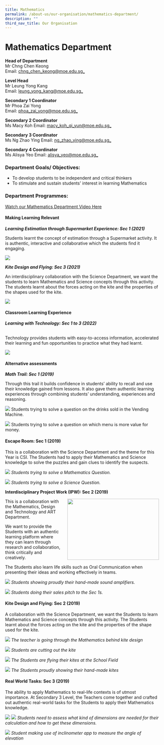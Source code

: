 ```yaml
---
title: Mathematics
permalink: /about-us/our-organisation/mathematics-department/
description: ""
third_nav_title: Our Organisation
---
```

# **Mathematics Department**

**Head of Department**  
Mr Chng Chen Keong    
Email: [chng_chen_keong@moe.edu.sg_](mailto:chng_chen_keong@moe.edu.sg)

**Level Head**     
Mr Leung Yong Kang   
Email: [leung_yong_kang@moe.edu.sg_](mailto:leung_yong_kang@moe.edu.sg)

**Secondary 1 Coordinator**  
Mr Phoa Zai Yong
<br>Email: [phoa_zai_yong@moe.edu.sg_](mailto:phoa_zai_yong@moe.edu.sg)

**Secondary 2 Coordinator**  
Ms Macy Koh
Email: [macy_koh_qi_yun@moe.edu.sg_](mailto:macy_koh_qi_yun@moe.edu.sg)

**Secondary 3 Coordinator**  
Ms Ng Zhao Ying
Email: [ng_zhao_ying@moe.edu.sg_](mailto:ng_zhao_ying@moe.edu.sg)

**Secondary 4 Coordinator**  
Ms Alisya Yeo
Email: [alisya_yeo@moe.edu.sg_](mailto:alisya_yeo@moe.edu.sg)





### Department Goals/ Objectives:  

* To develop students to be independent and critical thinkers    
* To stimulate and sustain students' interest in learning Mathematics

### Department Programmes:

[Watch our Mathematics Department Video Here](https://youtu.be/Yvq3I4hFBDE)


#### Making Learning Relevant

***Learning Estimation through Supermarket Experience: Sec 1 (2021)***

Students learnt the concept of estimation through a Supermarket activity. It is authentic, interactive and collaborative which the students find it engaging.

![](/images/maths1.png)

***Kite Design and Flying: Sec 3 (2021)***

An interdisciplinary collaboration with the Science Department, we want the students to learn Mathematics and Science concepts through this activity. The students learnt about the forces acting on the kite and the properties of the shapes used for the kite.

![](/images/maths2.png)


#### Classroom Learning Experience

***Learning with Technology: Sec 1 to 3 (2022)***

<br>Technology provides students with easy-to-access information, accelerated their learning and fun opportunities to practice what they had learnt.

![](/images/maths3.png)


#### Alternative assessments


***Math Trail: Sec 1 (2019)***

Through this trail it builds confidence in students’ ability to recall and use their knowledge gained from lessons. It also gave them authentic learning experiences through combining students’ understanding, experiences and reasoning.

![](/images/m1.jpg)
Students trying to solve a question on the drinks sold in the Vending Machine.

![](/images/m2.jpg)
Students trying to solve a question on which menu is more value for money.

#### Escape Room: Sec 1 (2019)

This is a collaboration with the Science Department and the theme for this Year is CSI. The Students had to apply their Mathematics and Science knowledge to solve the puzzles and gain clues to identify the suspects.

![](/images/e1.jpg)
*Students trying to solve a Mathematics Question.*

![](/images/e2.jpg)
*Students trying to solve a Science Question.*

**Interdisciplinary Project Work (IPW): Sec 2 (2019)**    

<img src="/images/i1.jpg" style="width:300px;height:200px;margin-left:15px;" align = "right">

This is a collaboration with the Mathematics, Design and Technology and ART Department. 

We want to provide the Students with an authentic learning platform where they can learn through research and collaboration, think critically and creatively. 

The Students also learn life skills such as Oral Communication when presenting their ideas and working effectively in teams.

![](/images/i2.jpg)
*Students showing proudly their hand-made sound amplifiers.*

![](/images/i3.jpg)
*Students doing their sales pitch to the Sec 1s.*

#### **Kite Design and Flying: Sec 2 (2019)**

A collaboration with the Science Department, we want the Students to learn Mathematics and Science concepts through this activity. The Students learnt about the forces acting on the kite and the properties of the shape used for the kite.

![](/images/k1.jpg)
*The teacher is going through the Mathematics behind kite design*

![](/images/k2.jpg)
*Students are cutting out the kite*

![](/images/k3.jpg)
*The Students are flying their kites at the School Field*

![](/images/k4.jpg)
*The Students proudly showing their hand-made kites*

#### **Real World Tasks: Sec 3 (2019)**

The ability to apply Mathematics to real-life contexts is of utmost importance. At Secondary 3 Level, the Teachers come together and crafted out authentic real-world tasks for the Students to apply their Mathematics knowledge.

![](/images/r1.jpg)
![](/images/r2.jpg)
*Students need to assess what kind of dimensions are needed for their calculation and how to get these dimensions.*

![](/images/r3.jpg)
*Student making use of inclinometer app to measure the angle of elevation*